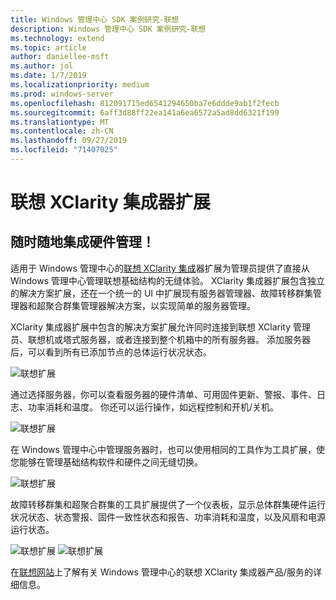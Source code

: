 ```yaml
---
title: Windows 管理中心 SDK 案例研究-联想
description: Windows 管理中心 SDK 案例研究-联想
ms.technology: extend
ms.topic: article
author: daniellee-msft
ms.author: jol
ms.date: 1/7/2019
ms.localizationpriority: medium
ms.prod: windows-server
ms.openlocfilehash: 812091715ed6541294650ba7e6ddde9ab1f2fecb
ms.sourcegitcommit: 6aff3d88ff22ea141a6ea6572a5ad8dd6321f199
ms.translationtype: MT
ms.contentlocale: zh-CN
ms.lasthandoff: 09/27/2019
ms.locfileid: "71407025"
---
```

# <a name="lenovo-xclarity-integrator-extension"></a>联想 XClarity 集成器扩展

## <a name="integrated-hardware-management-everywhere"></a>随时随地集成硬件管理！

适用于 Windows 管理中心的[联想 XClarity 集成](https://www.lenovo.com/us/en/data-center/software/systems-management/XClarity-Integrator/p/WMD00000370)器扩展为管理员提供了直接从 Windows 管理中心管理联想基础结构的无缝体验。 XClarity 集成器扩展包含独立的解决方案扩展，还在一个统一的 UI 中扩展现有服务器管理器、故障转移群集管理器和超聚合群集管理器解决方案，以实现简单的服务器管理。 

XClarity 集成器扩展中包含的解决方案扩展允许同时连接到联想 XClarity 管理员、联想机或塔式服务器，或者连接到整个机箱中的所有服务器。 添加服务器后，可以看到所有已添加节点的总体运行状况状态。

![联想扩展](../../media/extend-case-study-lenovo/lenovo-1.png)

通过选择服务器，你可以查看服务器的硬件清单、可用固件更新、警报、事件、日志、功率消耗和温度。 你还可以运行操作，如远程控制和开机/关机。

![联想扩展](../../media/extend-case-study-lenovo/lenovo-2.png)

在 Windows 管理中心中管理服务器时，也可以使用相同的工具作为工具扩展，使您能够在管理基础结构软件和硬件之间无缝切换。

![联想扩展](../../media/extend-case-study-lenovo/lenovo-3.png)

故障转移群集和超聚合群集的工具扩展提供了一个仪表板，显示总体群集硬件运行状况状态、状态警报、固件一致性状态和报告、功率消耗和温度，以及风扇和电源运行状态。

![联想扩展](../../media/extend-case-study-lenovo/lenovo-4.png)
![联想扩展](../../media/extend-case-study-lenovo/lenovo-5.png)

在[联想网站](https://support.lenovo.com/us/en/solutions/ht507549)上了解有关 Windows 管理中心的联想 XClarity 集成器产品/服务的详细信息。